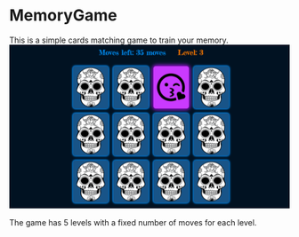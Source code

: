 # MemoryGame
This is a simple cards matching game to train your memory.
![game UI](https://github.com/CristinaPalca/MemoryGame/blob/master/images/thumbnail.jpg)

The game has 5 levels with a fixed number of moves for each level.
